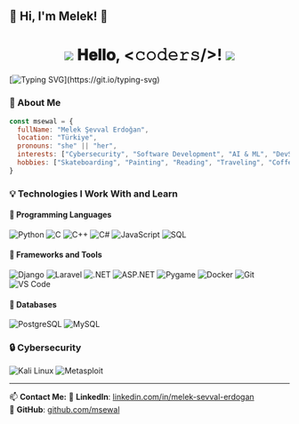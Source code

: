 ## 🌟 Hi, I'm **Melek**! 👋

<h1 align="center">
  <img src="https://github.com/msewal/msewal/blob/main/GIF/Earth.gif">
  𝐇𝐞𝐥𝐥𝐨, &lt;𝚌𝚘𝚍𝚎𝚛𝚜/&gt;!
  <img src="https://github.com/msewal/msewal/blob/main/GIF/Hi.gif" />
</h1>

[![Typing SVG](https://readme-typing-svg.herokuapp.com?color=%2307F738&size=22&center=true&vCenter=true&lines=Hello+There!+;I'm+Melek...;)](https://git.io/typing-svg)

### 🚀 About Me
```javascript
const msewal = {
  fullName: "Melek Şevval Erdoğan",
  location: "Türkiye",
  pronouns: "she" || "her",
  interests: ["Cybersecurity", "Software Development", "AI & ML", "DevSecOps"],
  hobbies: ["Skateboarding", "Painting", "Reading", "Traveling", "Coffee Enthusiast"],
}
```

### 💡 Technologies I Work With and Learn

#### 🔹 Programming Languages
![Python](https://img.shields.io/badge/Python-3670A0?style=for-the-badge&logo=python&logoColor=ffdd54)
![C](https://img.shields.io/badge/C-%2300599C.svg?style=for-the-badge&logo=c&logoColor=white)
![C++](https://img.shields.io/badge/C++-%2300599C.svg?style=for-the-badge&logo=c%2B%2B&logoColor=white)
![C#](https://img.shields.io/badge/C%23-%23239120.svg?style=for-the-badge&logo=c-sharp&logoColor=white)
![JavaScript](https://img.shields.io/badge/JavaScript-%23F7DF1E.svg?style=for-the-badge&logo=javascript&logoColor=black)
![SQL](https://img.shields.io/badge/SQL-%2307405E.svg?style=for-the-badge&logo=sqlite&logoColor=white)

#### 🔹 Frameworks and Tools
![Django](https://img.shields.io/badge/Django-%23092E20.svg?style=for-the-badge&logo=django&logoColor=white)
![Laravel](https://img.shields.io/badge/Laravel-%23FF2D20.svg?style=for-the-badge&logo=laravel&logoColor=white)
![.NET](https://img.shields.io/badge/.NET-%23512BD4.svg?style=for-the-badge&logo=dotnet&logoColor=white)
![ASP.NET](https://img.shields.io/badge/ASP.NET-%23512BD4.svg?style=for-the-badge&logo=dotnet&logoColor=white)
![Pygame](https://img.shields.io/badge/Pygame-%23239120.svg?style=for-the-badge&logo=python&logoColor=white)
![Docker](https://img.shields.io/badge/Docker-%230db7ed.svg?style=for-the-badge&logo=docker&logoColor=white)
![Git](https://img.shields.io/badge/Git-%23F05033.svg?style=for-the-badge&logo=git&logoColor=white)
![VS Code](https://img.shields.io/badge/VS%20Code-0078d7.svg?style=for-the-badge&logo=visual-studio-code&logoColor=white)

#### 🔹 Databases
![PostgreSQL](https://img.shields.io/badge/PostgreSQL-%23336791.svg?style=for-the-badge&logo=postgresql&logoColor=white)
![MySQL](https://img.shields.io/badge/MySQL-%2300f.svg?style=for-the-badge&logo=mysql&logoColor=white)

### 🔒 Cybersecurity
![Kali Linux](https://img.shields.io/badge/Kali_Linux-557C94?style=for-the-badge&logo=kali-linux&logoColor=white)
![Metasploit](https://img.shields.io/badge/Metasploit-4891DC?style=for-the-badge&logo=metasploit&logoColor=white)

---

📫 **Contact Me:**
📌 **LinkedIn**: [linkedin.com/in/melek-sevval-erdogan](https://linkedin.com/in/melek-sevval-erdogan)  
📌 **GitHub**: [github.com/msewal](https://github.com/msewal)
